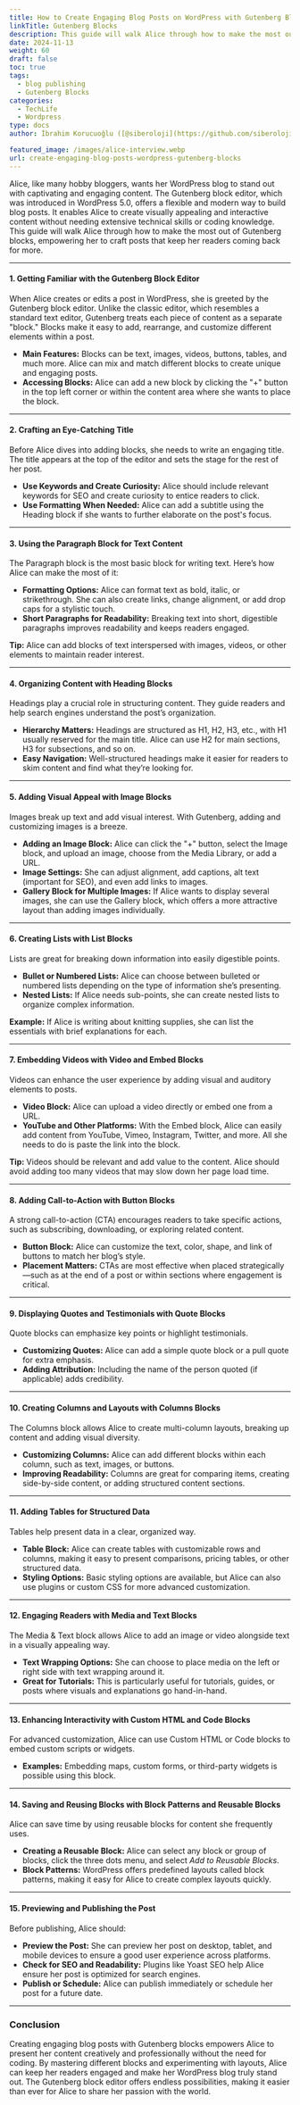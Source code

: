 ```yaml
---
title: How to Create Engaging Blog Posts on WordPress with Gutenberg Blocks
linkTitle: Gutenberg Blocks
description: This guide will walk Alice through how to make the most out of Gutenberg blocks, empowering her to craft posts that keep her readers coming back for more.
date: 2024-11-13
weight: 60
draft: false
toc: true
tags:
  - blog publishing
  - Gutenberg Blocks
categories:
  - TechLife
  - Wordpress
type: docs
author: İbrahim Korucuoğlu ([@siberoloji](https://github.com/siberoloji))

featured_image: /images/alice-interview.webp
url: create-engaging-blog-posts-wordpress-gutenberg-blocks
---
```


Alice, like many hobby bloggers, wants her WordPress blog to stand out with captivating and engaging content. The Gutenberg block editor, which was introduced in WordPress 5.0, offers a flexible and modern way to build blog posts. It enables Alice to create visually appealing and interactive content without needing extensive technical skills or coding knowledge. This guide will walk Alice through how to make the most out of Gutenberg blocks, empowering her to craft posts that keep her readers coming back for more.

---

#### **1. Getting Familiar with the Gutenberg Block Editor**

When Alice creates or edits a post in WordPress, she is greeted by the Gutenberg block editor. Unlike the classic editor, which resembles a standard text editor, Gutenberg treats each piece of content as a separate "block." Blocks make it easy to add, rearrange, and customize different elements within a post.

- **Main Features:** Blocks can be text, images, videos, buttons, tables, and much more. Alice can mix and match different blocks to create unique and engaging posts.
- **Accessing Blocks:** Alice can add a new block by clicking the "+" button in the top left corner or within the content area where she wants to place the block.

---

#### **2. Crafting an Eye-Catching Title**

Before Alice dives into adding blocks, she needs to write an engaging title. The title appears at the top of the editor and sets the stage for the rest of her post.

- **Use Keywords and Create Curiosity:** Alice should include relevant keywords for SEO and create curiosity to entice readers to click.
- **Use Formatting When Needed:** Alice can add a subtitle using the Heading block if she wants to further elaborate on the post's focus.

---

#### **3. Using the Paragraph Block for Text Content**

The Paragraph block is the most basic block for writing text. Here’s how Alice can make the most of it:

- **Formatting Options:** Alice can format text as bold, italic, or strikethrough. She can also create links, change alignment, or add drop caps for a stylistic touch.
- **Short Paragraphs for Readability:** Breaking text into short, digestible paragraphs improves readability and keeps readers engaged.

**Tip:** Alice can add blocks of text interspersed with images, videos, or other elements to maintain reader interest.

---

#### **4. Organizing Content with Heading Blocks**

Headings play a crucial role in structuring content. They guide readers and help search engines understand the post’s organization.

- **Hierarchy Matters:** Headings are structured as H1, H2, H3, etc., with H1 usually reserved for the main title. Alice can use H2 for main sections, H3 for subsections, and so on.
- **Easy Navigation:** Well-structured headings make it easier for readers to skim content and find what they’re looking for.

---

#### **5. Adding Visual Appeal with Image Blocks**

Images break up text and add visual interest. With Gutenberg, adding and customizing images is a breeze.

- **Adding an Image Block:** Alice can click the "+" button, select the Image block, and upload an image, choose from the Media Library, or add a URL.
- **Image Settings:** She can adjust alignment, add captions, alt text (important for SEO), and even add links to images.
- **Gallery Block for Multiple Images:** If Alice wants to display several images, she can use the Gallery block, which offers a more attractive layout than adding images individually.

---

#### **6. Creating Lists with List Blocks**

Lists are great for breaking down information into easily digestible points.

- **Bullet or Numbered Lists:** Alice can choose between bulleted or numbered lists depending on the type of information she’s presenting.
- **Nested Lists:** If Alice needs sub-points, she can create nested lists to organize complex information.

**Example:** If Alice is writing about knitting supplies, she can list the essentials with brief explanations for each.

---

#### **7. Embedding Videos with Video and Embed Blocks**

Videos can enhance the user experience by adding visual and auditory elements to posts.

- **Video Block:** Alice can upload a video directly or embed one from a URL.
- **YouTube and Other Platforms:** With the Embed block, Alice can easily add content from YouTube, Vimeo, Instagram, Twitter, and more. All she needs to do is paste the link into the block.

**Tip:** Videos should be relevant and add value to the content. Alice should avoid adding too many videos that may slow down her page load time.

---

#### **8. Adding Call-to-Action with Button Blocks**

A strong call-to-action (CTA) encourages readers to take specific actions, such as subscribing, downloading, or exploring related content.

- **Button Block:** Alice can customize the text, color, shape, and link of buttons to match her blog’s style.
- **Placement Matters:** CTAs are most effective when placed strategically—such as at the end of a post or within sections where engagement is critical.

---

#### **9. Displaying Quotes and Testimonials with Quote Blocks**

Quote blocks can emphasize key points or highlight testimonials.

- **Customizing Quotes:** Alice can add a simple quote block or a pull quote for extra emphasis.
- **Adding Attribution:** Including the name of the person quoted (if applicable) adds credibility.

---

#### **10. Creating Columns and Layouts with Columns Blocks**

The Columns block allows Alice to create multi-column layouts, breaking up content and adding visual diversity.

- **Customizing Columns:** Alice can add different blocks within each column, such as text, images, or buttons.
- **Improving Readability:** Columns are great for comparing items, creating side-by-side content, or adding structured content sections.

---

#### **11. Adding Tables for Structured Data**

Tables help present data in a clear, organized way.

- **Table Block:** Alice can create tables with customizable rows and columns, making it easy to present comparisons, pricing tables, or other structured data.
- **Styling Options:** Basic styling options are available, but Alice can also use plugins or custom CSS for more advanced customization.

---

#### **12. Engaging Readers with Media and Text Blocks**

The Media & Text block allows Alice to add an image or video alongside text in a visually appealing way.

- **Text Wrapping Options:** She can choose to place media on the left or right side with text wrapping around it.
- **Great for Tutorials:** This is particularly useful for tutorials, guides, or posts where visuals and explanations go hand-in-hand.

---

#### **13. Enhancing Interactivity with Custom HTML and Code Blocks**

For advanced customization, Alice can use Custom HTML or Code blocks to embed custom scripts or widgets.

- **Examples:** Embedding maps, custom forms, or third-party widgets is possible using this block.

---

#### **14. Saving and Reusing Blocks with Block Patterns and Reusable Blocks**

Alice can save time by using reusable blocks for content she frequently uses.

- **Creating a Reusable Block:** Alice can select any block or group of blocks, click the three dots menu, and select *Add to Reusable Blocks*.
- **Block Patterns:** WordPress offers predefined layouts called block patterns, making it easy for Alice to create complex layouts quickly.

---

#### **15. Previewing and Publishing the Post**

Before publishing, Alice should:

- **Preview the Post:** She can preview her post on desktop, tablet, and mobile devices to ensure a good user experience across platforms.
- **Check for SEO and Readability:** Plugins like Yoast SEO help Alice ensure her post is optimized for search engines.
- **Publish or Schedule:** Alice can publish immediately or schedule her post for a future date.

---

### **Conclusion**

Creating engaging blog posts with Gutenberg blocks empowers Alice to present her content creatively and professionally without the need for coding. By mastering different blocks and experimenting with layouts, Alice can keep her readers engaged and make her WordPress blog truly stand out. The Gutenberg block editor offers endless possibilities, making it easier than ever for Alice to share her passion with the world.
